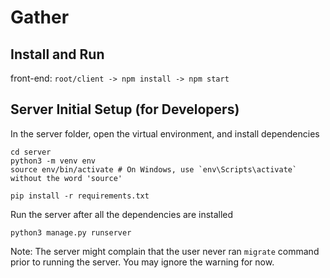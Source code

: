 # Gather

## Install and Run
front-end: `root/client -> npm install -> npm start`

## Server Initial Setup (for Developers)

In the server folder, open the virtual environment, and install dependencies

```
cd server
python3 -m venv env
source env/bin/activate # On Windows, use `env\Scripts\activate` without the word 'source'

pip install -r requirements.txt
```

Run the server after all the dependencies are installed

```
python3 manage.py runserver
```

Note: The server might complain that the user never ran `migrate` command prior to running the server. You may ignore the warning for now.
